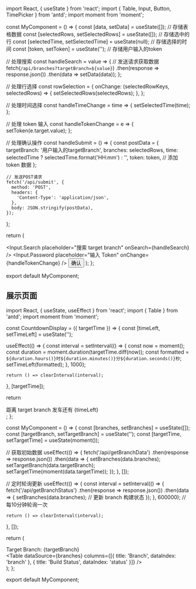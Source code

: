 import React, { useState } from 'react';
import { Table, Input, Button, TimePicker } from 'antd';
import moment from 'moment';

const MyComponent = () => {
  const [data, setData] = useState([]); // 存储表格数据
  const [selectedRows, setSelectedRows] = useState([]); // 存储选中的行
  const [selectedTime, setSelectedTime] = useState(null); // 存储选择的时间
  const [token, setToken] = useState(''); // 存储用户输入的token

  // 处理搜索
  const handleSearch = value => {
    // 发送请求获取数据
    fetch(`/api/branches?targetBranch=${value}`)
      .then(response => response.json())
      .then(data => setData(data));
  };

  // 处理行选择
  const rowSelection = {
    onChange: (selectedRowKeys, selectedRows) => {
      setSelectedRows(selectedRows);
    },
  };

  // 处理时间选择
  const handleTimeChange = time => {
    setSelectedTime(time);
  };

  // 处理 token 输入
  const handleTokenChange = e => {
    setToken(e.target.value);
  };

  // 处理确认操作
  const handleSubmit = () => {
    const postData = {
      targetBranch: '用户输入的targetBranch',
      branches: selectedRows,
      time: selectedTime ? selectedTime.format('HH:mm') : '',
      token: token, // 添加 token 数据
    };

    // 发送POST请求
    fetch('/api/submit', {
      method: 'POST',
      headers: {
        'Content-Type': 'application/json',
      },
      body: JSON.stringify(postData),
    });
  };

  return (
    <div>
      <Input.Search placeholder="搜索 target branch" onSearch={handleSearch} />
      <Table rowSelection={rowSelection} dataSource={data} />
      <TimePicker format="HH:mm" onChange={handleTimeChange} />
      <Input.Password placeholder="输入 Token" onChange={handleTokenChange} />
      <Button onClick={handleSubmit}>确认</Button>
    </div>
  );
};

export default MyComponent;


## 展示页面
import React, { useState, useEffect } from 'react';
import { Table } from 'antd';
import moment from 'moment';

const CountdownDisplay = ({ targetTime }) => {
  const [timeLeft, setTimeLeft] = useState('');

  useEffect(() => {
    const interval = setInterval(() => {
      const now = moment();
      const duration = moment.duration(targetTime.diff(now));
      const formatted = `${duration.hours()}时${duration.minutes()}分${duration.seconds()}秒`;
      setTimeLeft(formatted);
    }, 1000);

    return () => clearInterval(interval);
  }, [targetTime]);

  return <div>距离 target branch 发车还有 {timeLeft}</div>;
};

const MyComponent = () => {
  const [branches, setBranches] = useState([]);
  const [targetBranch, setTargetBranch] = useState('');
  const [targetTime, setTargetTime] = useState(moment());

  // 获取初始数据
  useEffect(() => {
    fetch('/api/getBranchData')
      .then(response => response.json())
      .then(data => {
        setBranches(data.branches);
        setTargetBranch(data.targetBranch);
        setTargetTime(moment(data.targetTime));
      });
  }, []);

  // 定时轮询更新
  useEffect(() => {
    const interval = setInterval(() => {
      fetch('/api/getBranchStatus')
        .then(response => response.json())
        .then(data => {
          setBranches(data.branches); // 更新 branch 构建状态
        });
    }, 600000); // 每10分钟轮询一次

    return () => clearInterval(interval);
  }, []);

  return (
    <div>
      <CountdownDisplay targetTime={targetTime} />
      <div>Target Branch: {targetBranch}</div>
      <Table dataSource={branches} columns={[{ title: 'Branch', dataIndex: 'branch' }, { title: 'Build Status', dataIndex: 'status' }]} />
    </div>
  );
};

export default MyComponent;

